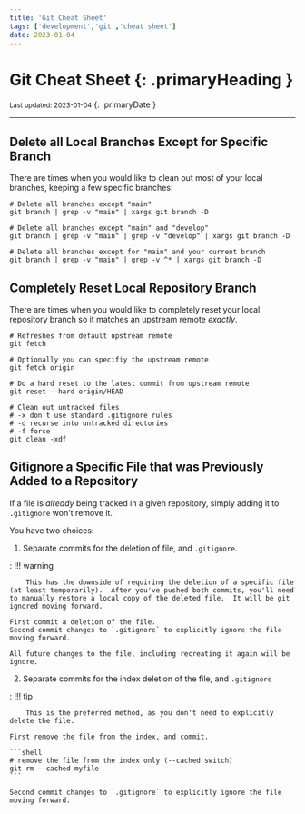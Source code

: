```yaml
---
title: 'Git Cheat Sheet'
tags: ['development','git','cheat sheet']
date: 2023-01-04
---
```

# Git Cheat Sheet {: .primaryHeading }
<small>Last updated: 2023-01-04</small>
{: .primaryDate }

---

## Delete all Local Branches Except for Specific Branch
There are times when you would like to clean out most of your local branches, keeping a few specific branches:

```shell
# Delete all branches except "main"
git branch | grep -v "main" | xargs git branch -D

# Delete all branches except "main" and "develop"
git branch | grep -v "main" | grep -v "develop" | xargs git branch -D

# Delete all branches except for "main" and your current branch
git branch | grep -v "main" | grep -v ^* | xargs git branch -D
```

## Completely Reset Local Repository Branch
There are times when you would like to completely reset your local repository branch so it matches an upstream remote *exactly*.

```shell
# Refreshes from default upstream remote
git fetch

# Optionally you can specifiy the upstream remote
git fetch origin

# Do a hard reset to the latest commit from upstream remote
git reset --hard origin/HEAD

# Clean out untracked files
# -x don't use standard .gitignore rules
# -d recurse into untracked directories
# -f force
git clean -xdf
```

## Gitignore a Specific File that was Previously Added to a Repository
If a file is *already* being tracked in a given repository, simply adding it to `.gitignore` won't remove it.

You have two choices:

1. Separate commits for the deletion of file, and `.gitignore`.

:   !!! warning

        This has the downside of requiring the deletion of a specific file (at least temporarily).  After you've pushed both commits, you'll need to manually restore a local copy of the deleted file.  It will be git ignored moving forward.   

    First commit a deletion of the file.
    Second commit changes to `.gitignore` to explicitly ignore the file moving forward.

    All future changes to the file, including recreating it again will be ignore.

2. Separate commits for the index deletion of the file, and `.gitignore`

:   !!! tip

        This is the preferred method, as you don't need to explicitly delete the file.

    First remove the file from the index, and commit.

    ```shell
    # remove the file from the index only (--cached switch)
    git rm --cached myfile
    ```

    Second commit changes to `.gitignore` to explicitly ignore the file moving forward.